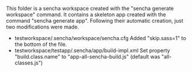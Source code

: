 This folder is a sencha workspace created with the "sencha generate workspace" command.
It contains a skeleton app created with the command "sencha generate app". Following their
automatic creation, just two modifications were made.

- testworkspace/.sencha/workspace/sencha.cfg
	Added "skip.sass=1" to the bottom of the file.
- testworkspace/testapp/.sencha/app/build-impl.xml
	Set property "build.class.name" to "app-all-sencha-build.js" (default was "all-classes.js")